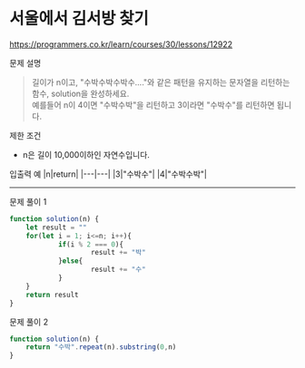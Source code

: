
# 서울에서 김서방 찾기
https://programmers.co.kr/learn/courses/30/lessons/12922

문제 설명
> 길이가 n이고, "수박수박수박수...."와 같은 패턴을 유지하는 문자열을 리턴하는 함수, solution을 완성하세요.\
예를들어 n이 4이면 "수박수박"을 리턴하고 3이라면 "수박수"를 리턴하면 됩니다.

제한 조건
+ n은 길이 10,000이하인 자연수입니다.

입출력 예
|n|return|
|---|---|
|3|"수박수"|
|4|"수박수박"|

------------------------

문제 풀이 1
```javascript
function solution(n) {
	let result = ""
	for(let i = 1; i<=n; i++){
			if(i % 2 === 0){
					result += "박"
			}else{
					result += "수"
			}
	}
	return result
}
```

문제 풀이 2
```javascript
function solution(n) {
	return "수박".repeat(n).substring(0,n)
}
```